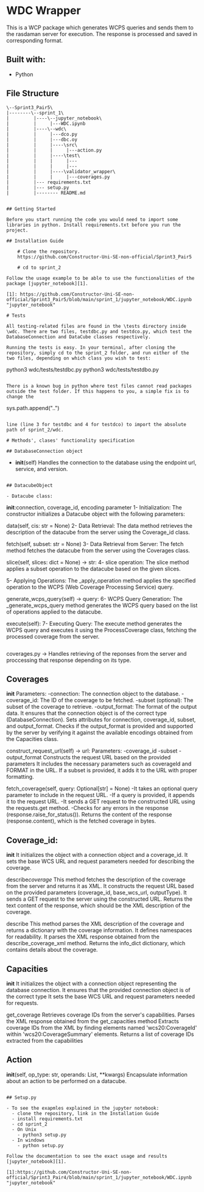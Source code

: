 # WDC Wrapper

This is a WCP package which generates WCPS queries and sends them to the rasdaman server for execution.
The response is processed and saved in corresponding format.

## Built with:

- Python

## File Structure

```
\--Sprint3_Pair5\
|--------\--sprint_1\
|         |----\--jupyter_notebook\
|         |     |---WDC.ipynb
|         |----\--wdc\
|         |     |---dco.py
|         |     |---dbc.oy
|         |     |----\src\
|         |     |     |---action.py
|         |     |----\test\
|         |     |     |---
|         |     |     |---
|         |     |----\validator_wrapper\
|         |     |     |---coverages.py
|         |--- requirements.txt
|         |--- setup.py
|         |-------- README.md
```

```

## Getting Started

Before you start running the code you would need to import some libraries in python. Install requirements.txt before you run the project.

## Installation Guide

    # Clone the repository.
    https://github.com/Constructor-Uni-SE-non-official/Sprint3_Pair5

    # cd to sprint_2

Follow the usage example to be able to use the functionalities of the package [jupyter_notebook][1].

[1]: https://github.com/Constructor-Uni-SE-non-official/Sprint3_Pair5/blob/main/sprint_1/jupyter_notebook/WDC.ipynb "jupyter_notebook"

# Tests

All testing-related files are found in the \tests directory inside \wdc. There are two files, testdbc.py and testdco.py, which test the DatabaseConnection and DataCube classes respectively.

Running the tests is easy. In your terminal, after cloning the repository, simply cd to the sprint_2 folder, and run either of the two files, depending on which class you wish to test:

```

python3 wdc/tests/testdbc.py
python3 wdc/tests/testdbo.py

```

There is a known bug in python where test files cannot read packages outside the test folder. If this happens to you, a simple fix is to change the

```

sys.path.append("..")

```

line (line 3 for testdbc and 4 for testdco) to import the absolute path of sprint_2/wdc.

# Methods', clases' functionality specification

## DatabaseConnection object

```

- **init**(self)
  Handles the connection to the database using the endpoint url, service, and version.

```

## DatacubeObject

- Datacube class:

```

**init**:connection, coverage_id, encoding parameter
1- Initialization: The constructor initializes a Datacube object with the following parameters:

data(self, cis: str = None)
2- Data Retrieval: The data method retrieves the description of the datacube from the server using the Coverage_id class.

fetch(self, subset: str = None)
3- Data Retrieval from Server: The fetch method fetches the datacube from the server using the Coverages class.

slice(self, slices: dict = None) -> str:
4- slice operation: The slice method applies a subset operation to the datacube based on the given slices.

5- Applying Operations: The \_apply_operation method applies the specified operation to the WCPS (Web Coverage Processing Service) query.

generate_wcps_query(self) -> query:
6- WCPS Query Generation: The \_generate_wcps_query method generates the WCPS query based on the list of operations applied to the datacube.

execute(self):
7- Executing Query: The execute method generates the WCPS query and executes it using the ProcessCoverage class, fetching the processed coverage from the server.

```

```

coverages.py -> Handles retrieving of the reponses from the server and proccessing that response depending on its type.

## Coverages

**init**
Parameters:
-connection: The connection object to the database.
-coverage_id: The ID of the coverage to be fetched.
-subset (optional): The subset of the coverage to retrieve.
-output_format: The format of the output data.
It ensures that the connection object is of the correct type (DatabaseConnection).
Sets attributes for connection, coverage_id, subset, and output_format.
Checks if the output_format is provided and supported by the server by verifying it against the available encodings obtained from the Capacities class.

construct_request_url(self) -> url:
Parameters:
-coverage_id
-subset
-output_format
Constructs the request URL based on the provided parameters It includes the necessary parameters such as coverageId and FORMAT in the URL.
If a subset is provided, it adds it to the URL with proper formatting.

fetch_coverage(self, query: Optional[str] = None)
-It takes an optional query parameter to include in the request URL.
-If a query is provided, it appends it to the request URL.
-It sends a GET request to the constructed URL using the requests.get method.
-Checks for any errors in the response (response.raise_for_status()).
Returns the content of the response (response.content), which is the fetched coverage in bytes.

## Coverage_id:

**init**
It initializes the object with a connection object and a coverage_id.
It sets the base WCS URL and request parameters needed for describing the coverage.

describe*coverage*
This method fetches the description of the coverage from the server and returns it as XML.
It constructs the request URL based on the provided parameters (coverage_id, base_wcs_url, outputType).
It sends a GET request to the server using the constructed URL.
Returns the text content of the response, which should be the XML description of the coverage.

describe
This method parses the XML description of the coverage and returns a dictionary with the coverage information.
It defines namespaces for readability.
It parses the XML response obtained from the describe_coverage_xml method.
Returns the info_dict dictionary, which contains details about the coverage.

## Capacities

**init**
It initializes the object with a connection object representing the database connection.
It ensures that the provided connection object is of the correct type
It sets the base WCS URL and request parameters needed for requests.

get_coverage
Retrieves coverage IDs from the server's capabilities.
Parses the XML response obtained from the get_capacities method
Extracts coverage IDs from the XML by finding elements named 'wcs20:CoverageId' within 'wcs20:CoverageSummary' elements.
Returns a list of coverage IDs extracted from the capabilities

## Action

**init**(self, op_type: str, operands: List, \*\*kwargs)
Encapsulate information about an action to be performed on a datacube.

```

## Setup.py

- To see the exapmles explained in the jupyter notebook:
  - clone the repository, link in the Installation Guide
  - install requirements.txt
  - cd sprint_2
  - On Unix
    - python3 setup.py
  - In windows
    - python setup.py

Follow the documentation to see the exact usage and results [jupyter_notebook][1].

[1]:https://github.com/Constructor-Uni-SE-non-official/Sprint3_Pair4/blob/main/sprint_1/jupyter_notebook/WDC.ipynb "jupyter_notebook"
```
